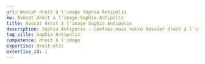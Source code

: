 ```yaml
---
url: Avocat droit à l'image Sophia Antipolis
kw: Avocat droit à l'image Sophia Antipolis
title: Avocat droit à l'image Sophia Antipolis
description: Sophia Antipolis - confiez-nous votre dossier droit à l'image
tag_ville: Sophia Antipolis
competence: droit à l'image
expertise: droit-ntic
extertise_id: 1
---
```

